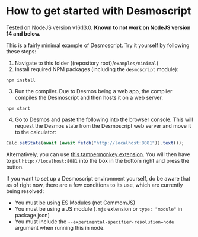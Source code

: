 # How to get started with Desmoscript

Tested on NodeJS version v16.13.0. **Known to not work on NodeJS version 14 and below.**

This is a fairly minimal example of Desmoscript. Try it yourself by following these steps:
1. Navigate to this folder ((repository root)/`examples/minimal`)
2. Install required NPM packages (including the `desmoscript` module):
```
npm install
```
3. Run the compiler. Due to Desmos being a web app, the compiler compiles the Desmoscript and then hosts it on a web server.
```
npm start
```
4. Go to Desmos and paste the following into the browser console. This will request the Desmos state from the Desmoscript web server and move it to the calculator:
```js
Calc.setState(await (await fetch("http://localhost:8081")).text());
```
Alternatively, you can use [this tampermonkey extension](https://gist.github.com/radian628/d89a6868f57f425f8a355467bce93eda). You will then have to put `http://localhost:8081` into the box in the bottom right and press the button.


If you want to set up a Desmoscript environment yourself, do be aware that as of right now, there are a few conditions to its use, which are currently being resolved:
- You must be using ES Modules (not CommomJS)
- You must be using a JS module (`.mjs` extension or `type: "module"` in package.json)
- You must include the `--experimental-specifier-resolution=node` argument when running this in node.